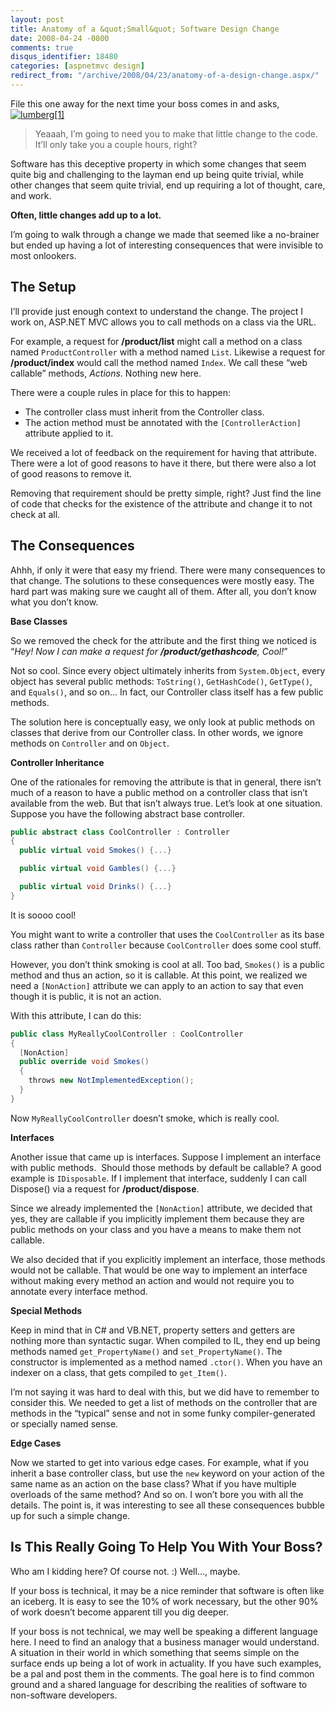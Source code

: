 ```yaml
---
layout: post
title: Anatomy of a &quot;Small&quot; Software Design Change
date: 2008-04-24 -0800
comments: true
disqus_identifier: 18480
categories: [aspnetmvc design]
redirect_from: "/archive/2008/04/23/anatomy-of-a-design-change.aspx/"
---
```


File this one away for the next time your boss comes in and
asks,[![lumberg[1]](https://haacked.com/images/haacked_com/WindowsLiveWriter/AnatomyofaDesignChange_7EB2/lumberg%5B1%5D_thumb.jpg)](https://haacked.com/images/haacked_com/WindowsLiveWriter/AnatomyofaDesignChange_7EB2/lumberg%5B1%5D_2.jpg)

> Yeaaah, I’m going to need you to make that little change to the code.
> It’ll only take you a couple hours, right?

Software has this deceptive property in which some changes that seem
quite big and challenging to the layman end up being quite trivial,
while other changes that seem quite trivial, end up requiring a lot of
thought, care, and work.

**Often, little changes add up to a lot.**

I’m going to walk through a change we made that seemed like a no-brainer
but ended up having a lot of interesting consequences that were
invisible to most onlookers.

The Setup
---------

I’ll provide just enough context to understand the change. The project I
work on, ASP.NET MVC allows you to call methods on a class via the URL.

For example, a request for **/product/list** might call a method on a
class named `ProductController` with a method named `List`. Likewise a
request for **/product/index** would call the method named `Index`. We
call these “web callable” methods, *Actions*. Nothing new here.

There were a couple rules in place for this to happen:

-   The controller class must inherit from the Controller class.
-   The action method must be annotated with the `[ControllerAction]`
    attribute applied to it.

We received a lot of feedback on the requirement for having that
attribute. There were a lot of good reasons to have it there, but there
were also a lot of good reasons to remove it.

Removing that requirement should be pretty simple, right? Just find the
line of code that checks for the existence of the attribute and change
it to not check at all.

The Consequences
----------------

Ahhh, if only it were that easy my friend. There were many consequences
to that change. The solutions to these consequences were mostly easy.
The hard part was making sure we caught all of them. After all, you
don’t know what you don’t know.

**Base Classes**

So we removed the check for the attribute and the first thing we noticed
is “*Hey! Now I can make a request for **/product/gethashcode**, Cool!*”

Not so cool. Since every object ultimately inherits from
`System.Object`, every object has several public methods: `ToString()`,
`GetHashCode()`, `GetType()`, and `Equals()`, and so on... In fact, our
Controller class itself has a few public methods.

The solution here is conceptually easy, we only look at public methods
on classes that derive from our Controller class. In other words, we
ignore methods on `Controller` and on `Object`.

**Controller Inheritance**

One of the rationales for removing the attribute is that in general,
there isn’t much of a reason to have a public method on a controller
class that isn’t available from the web. But that isn’t always true.
Let’s look at one situation. Suppose you have the following abstract
base controller.

```csharp
public abstract class CoolController : Controller
{
  public virtual void Smokes() {...}

  public virtual void Gambles() {...}

  public virtual void Drinks() {...}
}
```

It is soooo cool!

You might want to write a controller that uses the `CoolController` as
its base class rather than `Controller` because `CoolController` does
some cool stuff.

However, you don’t think smoking is cool at all. Too bad, `Smokes()` is
a public method and thus an action, so it is callable. At this point, we
realized we need a `[NonAction]` attribute we can apply to an action to
say that even though it is public, it is not an action.

With this attribute, I can do this:

```csharp
public class MyReallyCoolController : CoolController
{
  [NonAction]
  public override void Smokes()
  {
    throws new NotImplementedException();
  }
}
```

Now `MyReallyCoolController` doesn’t smoke, which is really cool.

**Interfaces**

Another issue that came up is interfaces. Suppose I implement an
interface with public methods.  Should those methods by default be
callable? A good example is `IDisposable`. If I implement that
interface, suddenly I can call Dispose() via a request for
**/product/dispose**.

Since we already implemented the `[NonAction]` attribute, we decided
that yes, they are callable if you implicitly implement them because
they are public methods on your class and you have a means to make them
not callable.

We also decided that if you explicitly implement an interface, those
methods would not be callable. That would be one way to implement an
interface without making every method an action and would not require
you to annotate every interface method.

**Special Methods**

Keep in mind that in C\# and VB.NET, property setters and getters are
nothing more than syntactic sugar. When compiled to IL, they end up
being methods named `get_PropertyName()` and `set_PropertyName()`. The
constructor is implemented as a method named `.ctor()`. When you have an
indexer on a class, that gets compiled to `get_Item()`.

I’m not saying it was hard to deal with this, but we did have to
remember to consider this. We needed to get a list of methods on the
controller that are methods in the “typical” sense and not in some funky
compiler-generated or specially named sense.

**Edge Cases**

Now we started to get into various edge cases. For example, what if you
inherit a base controller class, but use the `new` keyword on your
action of the same name as an action on the base class? What if you have
multiple overloads of the same method? And so on. I won’t bore you with
all the details. The point is, it was interesting to see all these
consequences bubble up for such a simple change.

Is This Really Going To Help You With Your Boss?
------------------------------------------------

Who am I kidding here? Of course not. :) Well..., maybe.

If your boss is technical, it may be a nice reminder that software is
often like an iceberg. It is easy to see the 10% of work necessary, but
the other 90% of work doesn’t become apparent till you dig deeper.

If your boss is not technical, we may well be speaking a different
language here. I need to find an analogy that a business manager would
understand. A situation in their world in which something that seems
simple on the surface ends up being a lot of work in actuality. If you
have such examples, be a pal and post them in the comments. The goal
here is to find common ground and a shared language for describing the
realities of software to non-software developers.
